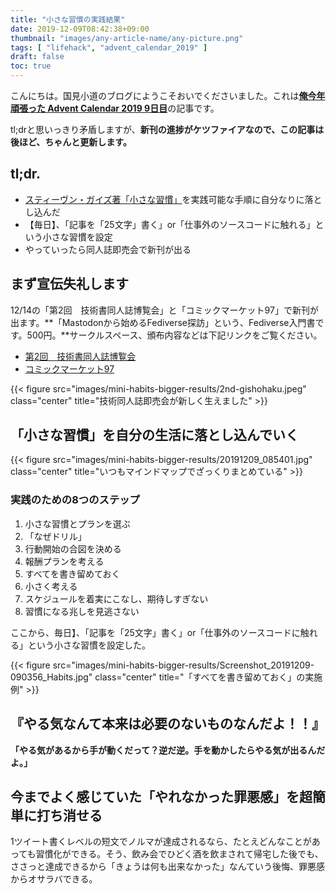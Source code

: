 ```yaml
---
title: "小さな習慣の実践結果"
date: 2019-12-09T08:42:38+09:00
thumbnail: "images/any-article-name/any-picture.png"
tags: [ "lifehack", "advent_calendar_2019" ]
draft: false
toc: true
---
```


こんにちは。国見小道のブログにようこそおいでくださいました。これは[**俺今年頑張った Advent Calendar 2019 9日目**](https://adventar.org/calendars/4109)の記事です。

tl;drと思いっきり矛盾しますが、**新刊の進捗がケツファイアなので、この記事は後ほど、ちゃんと更新します。**

## tl;dr.

- [スティーヴン・ガイズ著「小さな習慣」](https://www.amazon.co.jp/dp/B072B8S2YN/)を実践可能な手順に自分なりに落とし込んだ
- 【毎日】、「記事を「25文字」書く」or「仕事外のソースコードに触れる」という小さな習慣を設定
- やっていったら同人誌即売会で新刊が出る

## まず宣伝失礼します

12/14の「第2回　技術書同人誌博覧会」と「コミックマーケット97」で新刊が出ます。**「Mastodonから始めるFediverse探訪」という、Fediverse入門書です。500円。**サークルスペース、頒布内容などは下記リンクをご覧ください。

- [第2回　技術書同人誌博覧会](https://gishohaku.dev/gishohaku2/circles/udMD2oRU9LD09fRuddqk)
- [コミックマーケット97](https://webcatalog-free.circle.ms/Circle/14828114)

{{< figure src="images/mini-habits-bigger-results/2nd-gishohaku.jpeg" class="center" title="技術同人誌即売会が新しく生えました" >}}

## 「小さな習慣」を自分の生活に落とし込んでいく

{{< figure src="images/mini-habits-bigger-results/20191209_085401.jpg" class="center" title="いつもマインドマップでざっくりまとめている" >}}

### 実践のための8つのステップ

1. 小さな習慣とプランを選ぶ
2. 「なぜドリル」
3. 行動開始の合図を決める
4. 報酬プランを考える
5. すべてを書き留めておく
6. 小さく考える
7. スケジュールを着実にこなし、期待しすぎない
8. 習慣になる兆しを見逃さない

ここから、毎日】、「記事を「25文字」書く」or「仕事外のソースコードに触れる」という小さな習慣を設定した。

{{< figure src="images/mini-habits-bigger-results/Screenshot_20191209-090356_Habits.jpg" class="center" title="「すべてを書き留めておく」の実施例" >}}

## 『やる気なんて本来は必要のないものなんだよ！！』

**「やる気があるから手が動くだって？逆だ逆。手を動かしたらやる気が出るんだよ。」**

## 今までよく感じていた「やれなかった罪悪感」を超簡単に打ち消せる

1ツイート書くレベルの短文でノルマが達成されるなら、たとえどんなことがあっても習慣化ができる。そう、飲み会でひどく酒を飲まされて帰宅した後でも、ささっと達成できるから「きょうは何も出来なかった」なんていう後悔、罪悪感からオサラバできる。